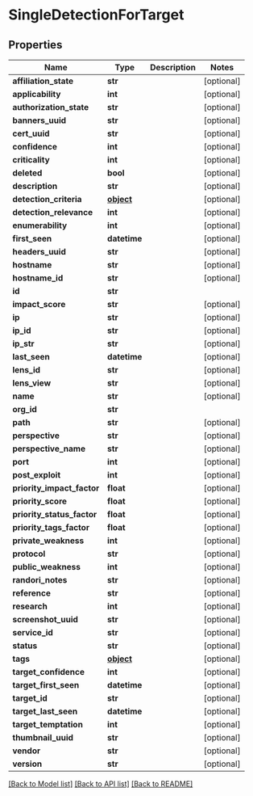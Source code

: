 # SingleDetectionForTarget

## Properties
Name | Type | Description | Notes
------------ | ------------- | ------------- | -------------
**affiliation_state** | **str** |  | [optional] 
**applicability** | **int** |  | [optional] 
**authorization_state** | **str** |  | [optional] 
**banners_uuid** | **str** |  | [optional] 
**cert_uuid** | **str** |  | [optional] 
**confidence** | **int** |  | [optional] 
**criticality** | **int** |  | [optional] 
**deleted** | **bool** |  | [optional] 
**description** | **str** |  | [optional] 
**detection_criteria** | [**object**](.md) |  | [optional] 
**detection_relevance** | **int** |  | [optional] 
**enumerability** | **int** |  | [optional] 
**first_seen** | **datetime** |  | [optional] 
**headers_uuid** | **str** |  | [optional] 
**hostname** | **str** |  | [optional] 
**hostname_id** | **str** |  | [optional] 
**id** | **str** |  | 
**impact_score** | **str** |  | [optional] 
**ip** | **str** |  | [optional] 
**ip_id** | **str** |  | [optional] 
**ip_str** | **str** |  | [optional] 
**last_seen** | **datetime** |  | [optional] 
**lens_id** | **str** |  | [optional] 
**lens_view** | **str** |  | [optional] 
**name** | **str** |  | [optional] 
**org_id** | **str** |  | 
**path** | **str** |  | [optional] 
**perspective** | **str** |  | [optional] 
**perspective_name** | **str** |  | [optional] 
**port** | **int** |  | [optional] 
**post_exploit** | **int** |  | [optional] 
**priority_impact_factor** | **float** |  | [optional] 
**priority_score** | **float** |  | [optional] 
**priority_status_factor** | **float** |  | [optional] 
**priority_tags_factor** | **float** |  | [optional] 
**private_weakness** | **int** |  | [optional] 
**protocol** | **str** |  | [optional] 
**public_weakness** | **int** |  | [optional] 
**randori_notes** | **str** |  | [optional] 
**reference** | **str** |  | [optional] 
**research** | **int** |  | [optional] 
**screenshot_uuid** | **str** |  | [optional] 
**service_id** | **str** |  | [optional] 
**status** | **str** |  | [optional] 
**tags** | [**object**](.md) |  | [optional] 
**target_confidence** | **int** |  | [optional] 
**target_first_seen** | **datetime** |  | [optional] 
**target_id** | **str** |  | [optional] 
**target_last_seen** | **datetime** |  | [optional] 
**target_temptation** | **int** |  | [optional] 
**thumbnail_uuid** | **str** |  | [optional] 
**vendor** | **str** |  | [optional] 
**version** | **str** |  | [optional] 

[[Back to Model list]](../README.md#documentation-for-models) [[Back to API list]](../README.md#documentation-for-api-endpoints) [[Back to README]](../README.md)


